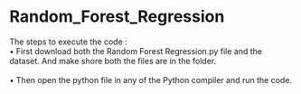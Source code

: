 # Random_Forest_Regression


The steps to execute the code :<br />
•	First download both the Random Forest Regression.py file and the dataset. And make shore both the files are in the folder.<br />							
•	Then open the python file in any of the Python compiler and run the code.<br/>
